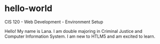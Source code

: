 # hello-world
CIS 120 - Web Development - Environment Setup

Hello! My name is Lana. I am double majoring in Criminal Justice and Computer Information System. I am new to HTLM5 and am excited to learn. 

